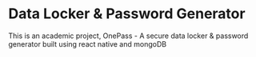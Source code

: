 # Data Locker & Password Generator
This is an academic project, OnePass - A secure data locker &amp; password generator built using react native and mongoDB
